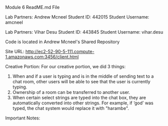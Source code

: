 Module 6 ReadME.md File

Lab Partners: Andrew Mcneel 
Student ID: 442015
Student Username: amcneel

Lab Partners: Vihar Desu
Student ID: 443845
Student Username: vihar.desu

Code is located in Andrew Mcneel's Shared Repository

Site URL: http://ec2-52-90-5-111.compute-1.amazonaws.com:3456/client.html

Creative Portion: For our creative portion, we did 3 things:
1) When and if a user is typing and is in the middle of sending text to a chat room, other users will be able to see that
the user is currently typing.
2) Ownership of a room can be transferred to another user.
3) When certain select strings are typed into the chat box, they are automatically converted into other strings. For example, if ‘god’
was typed, the chat system would replace it with "harambe".

Important Notes: